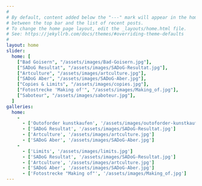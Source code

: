 ```yaml
---
#
# By default, content added below the "---" mark will appear in the home page
# between the top bar and the list of recent posts.
# To change the home page layout, edit the _layouts/home.html file.
# See: https://jekyllrb.com/docs/themes/#overriding-theme-defaults
#
layout: home
slider: 
  home: [
    ["Bad Goisern", "/assets/images/Bad-Goisern.jpg"],
    ["SADoG Resultat", "/assets/images/SADoG-Resultat.jpg"],
    ["Artculture", "/assets/images/artculture.jpg"],
    ["SADoG Aber", "/assets/images/SADoG-Aber.jpg"],
    ["Copies & Limits", "/assets/images/copies.jpg"],
    ["Fotostrecke 'Making of'", "/assets/images/Making_of.jpg"],
    ["Saboteur", "/assets/images/saboteur.jpg"],
  ]
galleries:
  home:
    -
      - ['Outoforder kunstkaufen', '/assets/images/outoforder-kunstkaufen.jpg']
      - ['SADoG Resultat', '/assets/images/SADoG-Resultat.jpg']
      - ['Artculture', '/assets/images/artculture.jpg']
      - ['SADoG Aber', '/assets/images/SADoG-Aber.jpg']
    -
      - ['Limits', '/assets/images/limits.jpg']
      - ['SADoG Resultat', '/assets/images/SADoG-Resultat.jpg']
      - ['Artculture', '/assets/images/artculture.jpg']
      - ['SADoG Aber', '/assets/images/SADoG-Aber.jpg']
      - ['Fotostrecke "Making of"', '/assets/images/Making_of.jpg']
---
```

